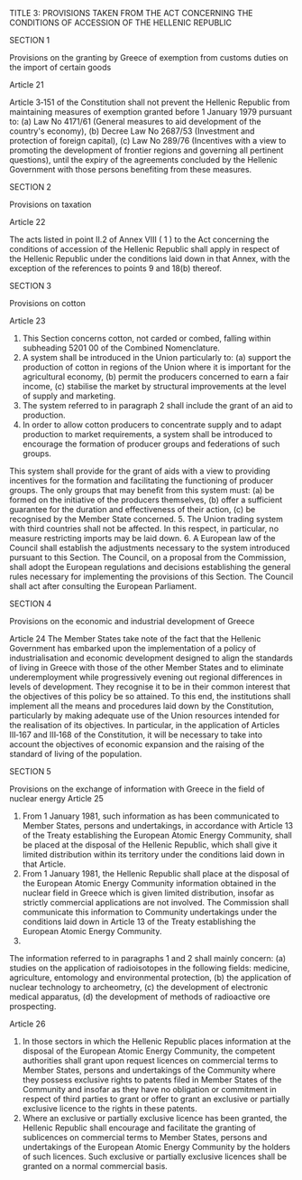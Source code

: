TITLE 3: PROVISIONS TAKEN FROM THE ACT CONCERNING THE CONDITIONS OF ACCESSION OF THE HELLENIC REPUBLIC

SECTION 1

Provisions on the granting by Greece of exemption from customs duties
on the import of certain goods

Article 21

Article 3‑151 of the Constitution shall not prevent the Hellenic Republic from maintaining measures
of exemption granted before 1 January 1979 pursuant to:
(a) Law No 4171/61 (General measures to aid development of the country's economy),
(b) Decree Law No 2687/53 (Investment and protection of foreign capital),
(c) Law No 289/76 (Incentives with a view to promoting the development of frontier regions and
governing all pertinent questions),
until the expiry of the agreements concluded by the Hellenic Government with those persons
benefiting from these measures.

SECTION 2

Provisions on taxation

Article 22

The acts listed in point II.2 of Annex VIII ( 1 ) to the Act concerning the conditions of accession of the
Hellenic Republic shall apply in respect of the Hellenic Republic under the conditions laid down in
that Annex, with the exception of the references to points 9 and 18(b) thereof.

SECTION 3

Provisions on cotton

Article 23
1. This Section concerns cotton, not carded or combed, falling within subheading 5201 00 of the
Combined Nomenclature.
2. A system shall be introduced in the Union particularly to:
(a) support the production of cotton in regions of the Union where it is important for the
agricultural economy,
(b) permit the producers concerned to earn a fair income,
(c) stabilise the market by structural improvements at the level of supply and marketing.
3. The system referred to in paragraph 2 shall include the grant of an aid to production.
4. In order to allow cotton producers to concentrate supply and to adapt production to market
requirements, a system shall be introduced to encourage the formation of producer groups and
federations of such groups.

This system shall provide for the grant of aids with a view to providing incentives for the formation
and facilitating the functioning of producer groups.
The only groups that may benefit from this system must:
(a) be formed on the initiative of the producers themselves,
(b) offer a sufficient guarantee for the duration and effectiveness of their action,
(c) be recognised by the Member State concerned.
5. The Union trading system with third countries shall not be affected. In this respect, in particular,
no measure restricting imports may be laid down.
6. A European law of the Council shall establish the adjustments necessary to the system
introduced pursuant to this Section.
The Council, on a proposal from the Commission, shall adopt the European regulations and
decisions establishing the general rules necessary for implementing the provisions of this Section.
The Council shall act after consulting the European Parliament.

SECTION 4

Provisions on the economic and industrial development of Greece

Article 24
The Member States take note of the fact that the Hellenic Government has embarked upon the
implementation of a policy of industrialisation and economic development designed to align the
standards of living in Greece with those of the other Member States and to eliminate
underemployment while progressively evening out regional differences in levels of development.
They recognise it to be in their common interest that the objectives of this policy be so attained.
To this end, the institutions shall implement all the means and procedures laid down by the
Constitution, particularly by making adequate use of the Union resources intended for the realisation
of its objectives.
In particular, in the application of Articles III‑167 and III‑168 of the Constitution, it will be necessary
to take into account the objectives of economic expansion and the raising of the standard of living of
the population.

SECTION 5

Provisions on the exchange of information with Greece in the field of nuclear energy
Article 25
1. From 1 January 1981, such information as has been communicated to Member States, persons
and undertakings, in accordance with Article 13 of the Treaty establishing the European Atomic
Energy Community, shall be placed at the disposal of the Hellenic Republic, which shall give it limited
distribution within its territory under the conditions laid down in that Article.
2. From 1 January 1981, the Hellenic Republic shall place at the disposal of the European Atomic
Energy Community information obtained in the nuclear field in Greece which is given limited
distribution, insofar as strictly commercial applications are not involved. The Commission shall
communicate this information to Community undertakings under the conditions laid down in
Article 13 of the Treaty establishing the European Atomic Energy Community.
3.
The information referred to in paragraphs 1 and 2 shall mainly concern:
(a) studies on the application of radioisotopes in the following fields: medicine, agriculture,
entomology and environmental protection,
(b) the application of nuclear technology to archeometry,
(c) the development of electronic medical apparatus,
(d) the development of methods of radioactive ore prospecting.

Article 26

1. In those sectors in which the Hellenic Republic places information at the disposal of the
European Atomic Energy Community, the competent authorities shall grant upon request licences on
commercial terms to Member States, persons and undertakings of the Community where they
possess exclusive rights to patents filed in Member States of the Community and insofar as they have
no obligation or commitment in respect of third parties to grant or offer to grant an exclusive or
partially exclusive licence to the rights in these patents.
2. Where an exclusive or partially exclusive licence has been granted, the Hellenic Republic shall
encourage and facilitate the granting of sublicences on commercial terms to Member States, persons
and undertakings of the European Atomic Energy Community by the holders of such licences.
Such exclusive or partially exclusive licences shall be granted on a normal commercial basis.
